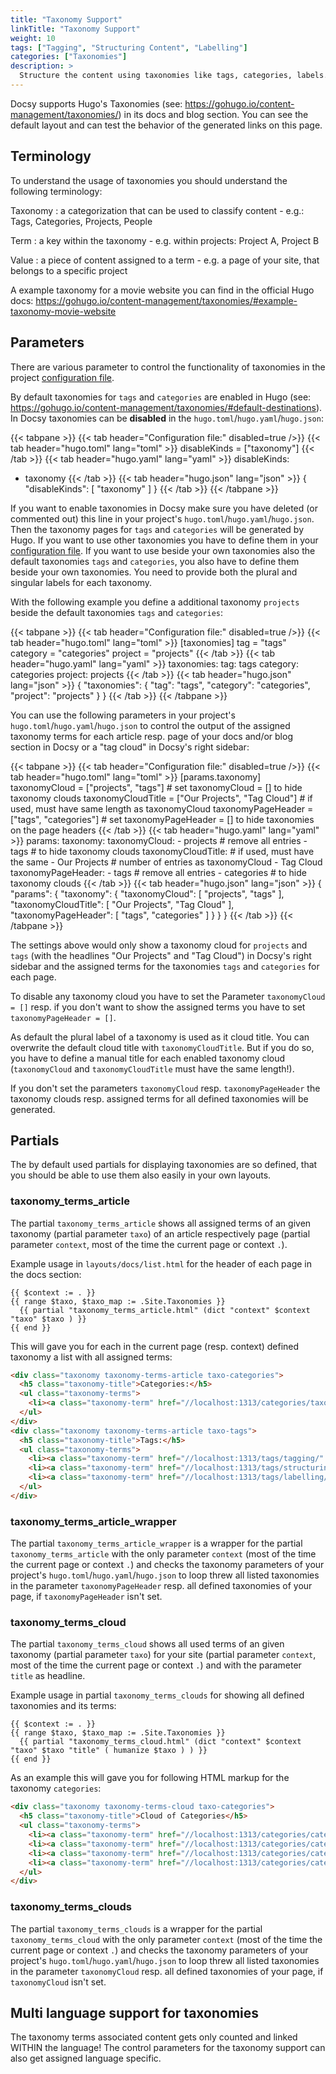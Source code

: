 ```yaml
---
title: "Taxonomy Support"
linkTitle: "Taxonomy Support"
weight: 10
tags: ["Tagging", "Structuring Content", "Labelling"]
categories: ["Taxonomies"]
description: >
  Structure the content using taxonomies like tags, categories, labels.
---
```


Docsy supports Hugo's Taxonomies (see: https://gohugo.io/content-management/taxonomies/) in its docs and blog section. You can see the default layout and can test the behavior of the generated links on this page.

## Terminology

To understand the usage of taxonomies you should understand the following terminology:

Taxonomy
: a categorization that can be used to classify content - e.g.: Tags, Categories, Projects, People

Term
: a key within the taxonomy - e.g. within projects: Project A, Project B

Value
: a piece of content assigned to a term - e.g. a page of your site, that belongs to a specific project

A example taxonomy for a movie website you can find in the official Hugo docs: https://gohugo.io/content-management/taxonomies/#example-taxonomy-movie-website

## Parameters

There are various parameter to control the functionality of taxonomies in the project [configuration file].

By default taxonomies for `tags` and `categories` are enabled in Hugo (see: https://gohugo.io/content-management/taxonomies/#default-destinations). In Docsy taxonomies can be __disabled__ in the `hugo.toml`/`hugo.yaml`/`hugo.json`:

{{< tabpane >}}
{{< tab header="Configuration file:" disabled=true />}}
{{< tab header="hugo.toml" lang="toml" >}}
disableKinds = ["taxonomy"]
{{< /tab >}}
{{< tab header="hugo.yaml" lang="yaml" >}}
disableKinds:
  - taxonomy
{{< /tab >}}
{{< tab header="hugo.json" lang="json" >}}
{
  "disableKinds": [ "taxonomy" ]
}
{{< /tab >}}
{{< /tabpane >}}

If you want to enable taxonomies in Docsy make sure you have deleted (or commented out) this line in your project's `hugo.toml`/`hugo.yaml`/`hugo.json`. Then the taxonomy pages for `tags` and `categories` will be generated by Hugo. If you want to use other taxonomies you have to define them in your [configuration file]. If you want to use beside your own taxonomies also the default taxonomies `tags` and `categories`, you also have to define them beside your own taxonomies. You need to provide both the plural and singular labels for each taxonomy.

With the following example you define a additional taxonomy `projects` beside the default taxonomies `tags` and `categories`:

{{< tabpane >}}
{{< tab header="Configuration file:" disabled=true />}}
{{< tab header="hugo.toml" lang="toml" >}}
[taxonomies]
tag = "tags"
category = "categories"
project = "projects"
{{< /tab >}}
{{< tab header="hugo.yaml" lang="yaml" >}}
taxonomies:
  tag: tags
  category: categories
  project: projects
{{< /tab >}}
{{< tab header="hugo.json" lang="json" >}}
{
  "taxonomies": {
    "tag": "tags",
    "category": "categories",
    "project": "projects"
  }
}
{{< /tab >}}
{{< /tabpane >}}

You can use the following parameters in your project's `hugo.toml`/`hugo.yaml`/`hugo.json` to control the output of the assigned taxonomy terms for each article resp. page of your docs and/or blog section in Docsy or a "tag cloud" in Docsy's right sidebar:

{{< tabpane >}}
{{< tab header="Configuration file:" disabled=true />}}
{{< tab header="hugo.toml" lang="toml" >}}
[params.taxonomy]
taxonomyCloud = ["projects", "tags"] # set taxonomyCloud = [] to hide taxonomy clouds
taxonomyCloudTitle = ["Our Projects", "Tag Cloud"] # if used, must have same length as taxonomyCloud
taxonomyPageHeader = ["tags", "categories"] # set taxonomyPageHeader = [] to hide taxonomies on the page headers
{{< /tab >}}
{{< tab header="hugo.yaml" lang="yaml" >}}
params:
  taxonomy:
    taxonomyCloud:
      - projects    # remove all entries
      - tags        # to hide taxonomy clouds
    taxonomyCloudTitle:   # if used, must have the same
      - Our Projects      # number of entries as taxonomyCloud
      - Tag Cloud
    taxonomyPageHeader:
      - tags        # remove all entries
      - categories  # to hide taxonomy clouds
{{< /tab >}}
{{< tab header="hugo.json" lang="json" >}}
{
  "params": {
    "taxonomy": {
      "taxonomyCloud": [
        "projects",
        "tags"
      ],
      "taxonomyCloudTitle": [
        "Our Projects",
        "Tag Cloud"
      ],
      "taxonomyPageHeader": [
        "tags",
        "categories"
      ]
    }
  }
}
{{< /tab >}}
{{< /tabpane >}}

The settings above would only show a taxonomy cloud for `projects` and `tags` (with the headlines "Our Projects" and "Tag Cloud") in Docsy's right sidebar and the assigned terms for the taxonomies `tags` and `categories` for each page.

To disable any taxonomy cloud you have to set the Parameter `taxonomyCloud = []` resp. if you don't want to show the assigned terms you have to set `taxonomyPageHeader = []`.

As default the plural label of a taxonomy is used as it cloud title. You can overwrite the default cloud title with `taxonomyCloudTitle`. But if you do so, you have to define a manual title for each enabled taxonomy cloud (`taxonomyCloud` and `taxonomyCloudTitle` must have the same length!).

If you don't set the parameters `taxonomyCloud` resp. `taxonomyPageHeader` the taxonomy clouds resp. assigned terms for all defined taxonomies will be generated.
## Partials

The by default used partials for displaying taxonomies are so defined, that you should be able to use them also easily in your own layouts.

### taxonomy_terms_article

The partial `taxonomy_terms_article` shows all assigned terms of an given taxonomy (partial parameter `taxo`) of an article respectively page (partial parameter `context`, most of the time the current page or context `.`).

Example usage in `layouts/docs/list.html` for the header of each page in the docs section:

```go-html-template
{{ $context := . }}
{{ range $taxo, $taxo_map := .Site.Taxonomies }}
  {{ partial "taxonomy_terms_article.html" (dict "context" $context "taxo" $taxo ) }}
{{ end }}
```

This will gave you for each in the current page (resp. context) defined taxonomy a list with all assigned terms:
```html
<div class="taxonomy taxonomy-terms-article taxo-categories">
  <h5 class="taxonomy-title">Categories:</h5>
  <ul class="taxonomy-terms">
    <li><a class="taxonomy-term" href="//localhost:1313/categories/taxonomies/" data-taxonomy-term="taxonomies"><span class="taxonomy-label">Taxonomies</span></a></li>
  </ul>
</div>
<div class="taxonomy taxonomy-terms-article taxo-tags">
  <h5 class="taxonomy-title">Tags:</h5>
  <ul class="taxonomy-terms">
    <li><a class="taxonomy-term" href="//localhost:1313/tags/tagging/" data-taxonomy-term="tagging"><span class="taxonomy-label">Tagging</span></a></li>
    <li><a class="taxonomy-term" href="//localhost:1313/tags/structuring-content/" data-taxonomy-term="structuring-content"><span class="taxonomy-label">Structuring Content</span></a></li>
    <li><a class="taxonomy-term" href="//localhost:1313/tags/labelling/" data-taxonomy-term="labelling"><span class="taxonomy-label">Labelling</span></a></li>
  </ul>
</div>
```

### taxonomy_terms_article_wrapper

The partial `taxonomy_terms_article_wrapper` is a wrapper for the partial `taxonomy_terms_article` with the only parameter `context` (most of the time the current page or context `.`) and checks the taxonomy parameters of your project's `hugo.toml`/`hugo.yaml`/`hugo.json` to loop threw all listed taxonomies in the parameter `taxonomyPageHeader` resp. all defined taxonomies of your page, if `taxonomyPageHeader` isn't set.

### taxonomy_terms_cloud

The partial `taxonomy_terms_cloud` shows all used terms of an given taxonomy (partial parameter `taxo`) for your site (partial parameter `context`, most of the time the current page or context `.`) and with the parameter `title` as headline.

Example usage in partial `taxonomy_terms_clouds` for showing all defined taxonomies and its terms:

```go-html-template
{{ $context := . }}
{{ range $taxo, $taxo_map := .Site.Taxonomies }}
  {{ partial "taxonomy_terms_cloud.html" (dict "context" $context "taxo" $taxo "title" ( humanize $taxo ) ) }}
{{ end }}
```

As an example this will gave you for following HTML markup for the taxonomy `categories`:
```html
<div class="taxonomy taxonomy-terms-cloud taxo-categories">
  <h5 class="taxonomy-title">Cloud of Categories</h5>
  <ul class="taxonomy-terms">
    <li><a class="taxonomy-term" href="//localhost:1313/categories/category-1/" data-taxonomy-term="category-1"><span class="taxonomy-label">category 1</span><span class="taxonomy-count">3</span></a></li>
    <li><a class="taxonomy-term" href="//localhost:1313/categories/category-2/" data-taxonomy-term="category-2"><span class="taxonomy-label">category 2</span><span class="taxonomy-count">1</span></a></li>
    <li><a class="taxonomy-term" href="//localhost:1313/categories/category-3/" data-taxonomy-term="category-3"><span class="taxonomy-label">category 3</span><span class="taxonomy-count">2</span></a></li>
    <li><a class="taxonomy-term" href="//localhost:1313/categories/category-4/" data-taxonomy-term="category-4"><span class="taxonomy-label">category 4</span><span class="taxonomy-count">6</span></a></li>
  </ul>
</div>
```

### taxonomy_terms_clouds

The partial `taxonomy_terms_clouds` is a wrapper for the partial `taxonomy_terms_cloud` with the only parameter `context` (most of the time the current page or context `.`) and checks the taxonomy parameters of your project's `hugo.toml`/`hugo.yaml`/`hugo.json` to loop threw all listed taxonomies in the parameter `taxonomyCloud` resp. all defined taxonomies of your page, if `taxonomyCloud` isn't set.

## Multi language support for taxonomies

The taxonomy terms associated content gets only counted and linked WITHIN the language! The control parameters for the taxonomy support can also get assigned language specific.

[configuration file]: https://gohugo.io/getting-started/configuration/#configuration-file
